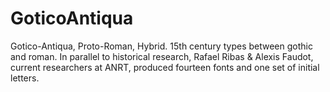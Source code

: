 # GoticoAntiqua
Gotico-Antiqua, Proto-Roman, Hybrid.  15th century types between gothic and roman. In parallel to historical research, Rafael Ribas &amp; Alexis Faudot, current researchers at ANRT, produced fourteen fonts and one set of initial letters.
